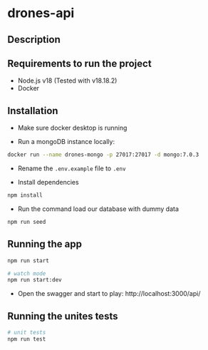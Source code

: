 # drones-api

## Description

## Requirements to run the project

- Node.js v18 (Tested with v18.18.2)
- Docker

## Installation

- Make sure docker desktop is running

- Run a mongoDB instance locally:

```bash
docker run --name drones-mongo -p 27017:27017 -d mongo:7.0.3
```

- Rename the `.env.example` file to `.env`

- Install dependencies

```bash
npm install
```

- Run the command load our database with dummy data

```bash
npm run seed
```

## Running the app

```bash
npm run start

# watch mode
npm run start:dev
```

- Open the swagger and start to play: http://localhost:3000/api/

## Running the unites tests

```bash
# unit tests
npm run test
```
